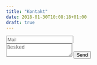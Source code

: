 ```yaml
---
title: "Kontakt"
date: 2018-01-30T10:08:18+01:00
draft: true
---
```


<form method="POST" action="https://formspree.io/alex1194@stud.kea.dk">
  <input type="email" name="email" placeholder="Mail">
  <br>
  <textarea name="message" placeholder="Besked"></textarea>
  <button type="submit">Send</button>
</form>